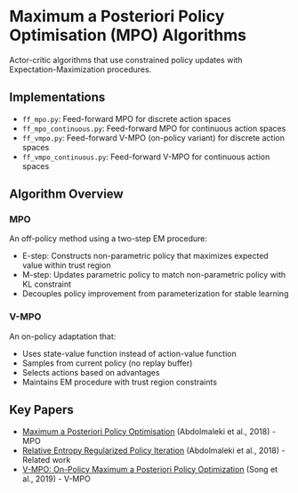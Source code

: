 # Maximum a Posteriori Policy Optimisation (MPO) Algorithms

Actor-critic algorithms that use constrained policy updates with Expectation-Maximization procedures.

## Implementations

- `ff_mpo.py`: Feed-forward MPO for discrete action spaces
- `ff_mpo_continuous.py`: Feed-forward MPO for continuous action spaces
- `ff_vmpo.py`: Feed-forward V-MPO (on-policy variant) for discrete action spaces
- `ff_vmpo_continuous.py`: Feed-forward V-MPO for continuous action spaces

## Algorithm Overview

### MPO

An off-policy method using a two-step EM procedure:

- E-step: Constructs non-parametric policy that maximizes expected value within trust region
- M-step: Updates parametric policy to match non-parametric policy with KL constraint
- Decouples policy improvement from parameterization for stable learning

### V-MPO

An on-policy adaptation that:

- Uses state-value function instead of action-value function
- Samples from current policy (no replay buffer)
- Selects actions based on advantages
- Maintains EM procedure with trust region constraints

## Key Papers

- [Maximum a Posteriori Policy Optimisation](https://arxiv.org/abs/1806.06920) (Abdolmaleki et al., 2018) - MPO
- [Relative Entropy Regularized Policy Iteration](https://arxiv.org/abs/1812.02256) (Abdolmaleki et al., 2018) - Related work
- [V-MPO: On-Policy Maximum a Posteriori Policy Optimization](https://arxiv.org/abs/1909.12238) (Song et al., 2019) - V-MPO

